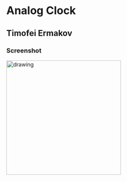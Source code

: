 # Analog Clock

## Timofei Ermakov

### Screenshot
<img src="https://github.com/timermakov/AnalogClock/assets/28806684/a50f0eb8-5b19-47ab-acee-981af1be830f" alt="drawing" width="300"/>

